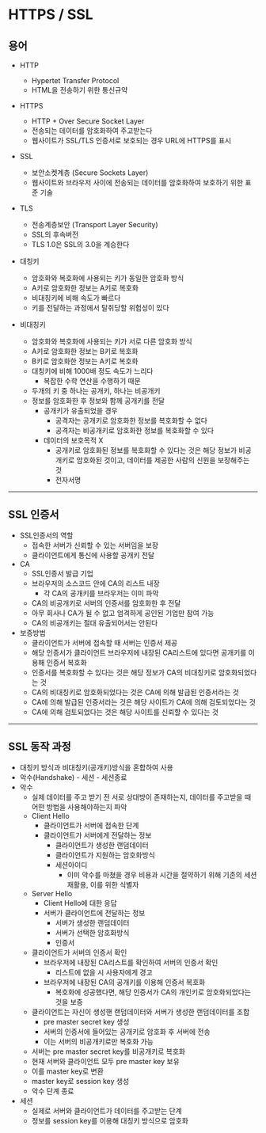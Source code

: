 # HTTPS / SSL
## 용어
- HTTP
  - Hypertet Transfer Protocol
  - HTML을 전송하기 위한 통신규약
- HTTPS
  - HTTP + Over Secure Socket Layer
  - 전송되는 데이터를 암호화하여 주고받는다
  - 웹사이트가 SSL/TLS 인증서로 보호되는 경우 URL에 HTTPS를 표시
- SSL
  - 보안소켓계층 (Secure Sockets Layer)
  - 웹사이트와 브라우저 사이에 전송되는 데이터를 암호화하여 보호하기 위한 표준 기술
- TLS
  - 전송계층보안 (Transport Layer Security)
  - SSL의 후속버전
  - TLS 1.0은 SSL의 3.0을 계승한다

- 대칭키
  - 암호화와 복호화에 사용되는 키가 동일한 암호화 방식
  - A키로 암호화한 정보는 A키로 복호화
  - 비대칭키에 비해 속도가 빠르다
  - 키를 전달하는 과정에서 탈취당할 위험성이 있다


- 비대칭키
  - 암호화와 복호화에 사용되는 키가 서로 다른 암호화 방식
  - A키로 암호화한 정보는 B키로 복호화
  - B키로 암호화한 정보는 A키로 복호화
  - 대칭키에 비해 1000배 정도 속도가 느리다
    - 복잡한 수학 연산을 수행하기 때문
  - 두개의 키 중 하나는 공개키, 하나는 비공개키
  - 정보를 암호화한 후 정보와 함께 공개키를 전달
    - 공개키가 유출되었을 경우
      - 공격자는 공개키로 암호화한 정보를 복호화할 수 없다
      - 공격자는 비공개키로 암호화한 정보를 복호화할 수 있다
    - 데이터의 보호목적 X
      - 공개키로 암호화된 정보를 복호화할 수 있다는 것은 해당 정보가 비공개키로 암호화된 것이고, 데이터를 제공한 사람의 신원을 보장해주는 것
      - 전자서명   

***
## SSL 인증서
- SSL인증서의 역할
  - 접속한 서버가 신뢰할 수 있는  서버임을 보장
  - 클라이언트에게 통신에 사용할 공개키 전달
- CA
  - SSL인증서 발급 기업
  - 브라우저의 소스코드 안에 CA의 리스트 내장
    - 각 CA의 공개키를 브라우저는 이미 파악
  - CA의 비공개키로 서버의 인증서를 암호화한 후 전달
  - 아무 회사나 CA가 될 수 없고 엄격하게 공인된 기업만 참여 가능
  - CA의 비공개키는 절대 유출되어서는 안된다
- 보증방법
  - 클라이언트가 서버에 접속할 때 서버는 인증서 제공
  - 해당 인증서가 클라이언트 브라우저에 내장된 CA리스트에 있다면 공개키를 이용해 인증서 복호화
  - 인증서를 복호화할 수 있다는 것은 해당 정보가 CA의 비대칭키로 암호화되었다는 것
  - CA의 비대칭키로 암호화되었다는 것은 CA에 의해 발급된 인증서라는 것
  - CA에 의해 발급된 인증서라는 것은 해당 사이트가 CA에 의해 검토되었다는 것
  - CA에 의해 검토되었다는 것은 해당 사이트를 신뢰할 수 있다는 것   


***
## SSL 동작 과정
- 대칭키 방식과 비대칭키(공개키)방식을 혼합하여 사용
- 악수(Handshake) - 세션 - 세션종료
- 악수
  - 실제 데이터를 주고 받기 전 서로 상대방이 존재하는지, 데이터를 주고받을 때 어떤 방법을 사용해야하는지 파악
  - Client Hello
    - 클라이언트가 서버에 접속한 단계
    - 클라이언트가 서버에게 전달하는 정보
      - 클라이언트가 생성한 랜덤데이터
      - 클라이언트가 지원하는 암호화방식
      - 세션아이디
        - 이미 악수를 마쳤을 경우 비용과 시간을 절약하기 위해 기존의 세션 재활용, 이를 위한 식별자
  - Server Hello
    - Client Hello에 대한 응답
    - 서버가 클라이언트에 전달하는 정보
      - 서버가 생성한 랜덤데이터
      - 서버가 선택한 암호화방식
      - 인증서
  - 클라이언트가 서버의 인증서 확인
    - 브라우저에 내장된 CA리스트를 확인하여 서버의 인증서 확인
      - 리스트에 없을 시 사용자에게 경고
    - 브라우저에 내장된 CA의 공개키를 이용해 인증서 복호화
      - 복호화에 성공했다면, 해당 인증서가 CA의 개인키로 암호화되었다는 것을 보증
  - 클라이언트는 자신이 생성핸 랜덤데이터와 서버가 생성한 랜덤데이터를 조합
    - pre master secret key 생성
    - 서버의 인증서에 들어있는 공개키로 암호화 후 서버에 전송
    - 이는 서버의 비공개키로만 복호화 가능
  - 서버는 pre master secret key를 비공개키로 복호화
  - 현재 서버와 클라이언트 모두 pre master key 보유
  - 이를 master key로 변환
  - master key로 session key 생성
  - 악수 단계 종료
- 세션
  - 실제로 서버와 클라이언트가 데이터를 주고받는 단계
  - 정보를 session key를 이용해 대칭키 방식으로 암호화
